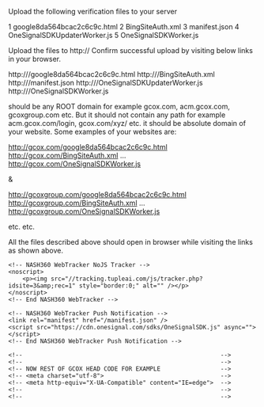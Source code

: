 Upload the following verification files to your server

1   google8da564bcac2c6c9c.html
2   BingSiteAuth.xml
3   manifest.json
4   OneSignalSDKUpdaterWorker.js
5   OneSignalSDKWorker.js

Upload the files to http://<YOUR WEBSITE DOMAIN>
Confirm successful upload by visiting below links in your browser.

http://<YOUR ROOT WEBSITE DOMAIN>/google8da564bcac2c6c9c.html
http://<YOUR ROOT WEBSITE DOMAIN>/BingSiteAuth.xml
http://<YOUR ROOT WEBSITE DOMAIN>/manifest.json
http://<YOUR ROOT WEBSITE DOMAIN>/OneSignalSDKUpdaterWorker.js
http://<YOUR ROOT WEBSITE DOMAIN>/OneSignalSDKWorker.js

<!-- IMPORTANT -->
<YOUR ROOT WEBSITE DOMAIN> should be any ROOT domain for example gcox.com, acm.gcox.com, gcoxgroup.com etc. 
But it should not contain any path for example acm.gcox.com/login, gcox.com/xyz/ etc. it should be absolute domain of your website.
Some examples of your websites are:

http://gcox.com/google8da564bcac2c6c9c.html
http://gcox.com/BingSiteAuth.xml
...
http://gcox.com/OneSignalSDKWorker.js

&

http://gcoxgroup.com/google8da564bcac2c6c9c.html
http://gcoxgroup.com/BingSiteAuth.xml
...
http://gcoxgroup.com/OneSignalSDKWorker.js

etc. etc.

All the files described above should open in browser while visiting the links as shown above.



<!-- IMPORTANT -->
<!-- To stay verified, don't remove the files, even after verification succeeds. -->
<!-- Below is the example of how and where tracking code should be placed in order to achieve accurate metrics -->
<!-- TRACKING CODE SHOULD BE PLACED AT EACH PAGE ON THE WEBSITE -->
<!-- 
    TRACKING CODE SHOULD BE PLACED INSIDE <head> TAG AS ABOVE AS CAN BE. 
    PREFERABLY JUST AFTER OPENING <head> TAG AS SHOWN IN EXAMPLE BELOW.
-->

<!DOCTYPE html>
<html lang="en">
<head>
    <!-- NASH360 WebTracker Tag Manager -->
    <script type="text/javascript">
        var _mtm = _mtm || [];
        _mtm.push({'mtm.startTime': (new Date().getTime()), 'event': 'mtm.Start'});
        var d=document, g=d.createElement('script'), s=d.getElementsByTagName('script')[0];
        g.type='text/javascript'; g.async=true; g.defer=true; g.src='https://tracking.tupleai.com/js/container_YtuIEpLc.js'; s.parentNode.insertBefore(g,s);
    </script>
    <!-- End NASH360 WebTracker Tag Manager -->

    <!-- NASH360 WebTracker NoJS Tracker -->
    <noscript>
        <p><img src="//tracking.tupleai.com/js/tracker.php?idsite=3&amp;rec=1" style="border:0;" alt="" /></p>
    </noscript>
    <!-- End NASH360 WebTracker -->

    <!-- NASH360 WebTracker Push Notification -->
    <link rel="manifest" href="/manifest.json" />
    <script src="https://cdn.onesignal.com/sdks/OneSignalSDK.js" async=""></script>
    <!-- End NASH360 WebTracker Push Notification -->

    <!--                                                        -->
    <!--                                                        -->
    <!-- NOW REST OF GCOX HEAD CODE FOR EXAMPLE                 -->
    <!-- <meta charset="utf-8">                                 -->
    <!-- <meta http-equiv="X-UA-Compatible" content="IE=edge">  -->
    <!--                                                        -->
    <!--                                                        -->

</head>